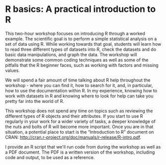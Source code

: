 # R basics: A practical introduction to R

This two-hour workshop focuses on introducing R through a worked example.  The scientific goal is to perform a simple statistical analysis on a set of data using R.  While working towards that goal, students will learn how to read three different types of datasets into R, check the datasets and do basic data manipulations, and graph the data.  The workshop will demonstrate some common coding techniques as well as some of the pitfalls that the R beginner faces, such as working with factors and missing values.

We will spend a fair amount of time talking about R help throughout the workshop - where you can find it, how to search for it, and, in particular, how to use the documentation within R. In my experience, knowing how to work with datasets in R and knowing where to look for help can take you pretty far into the world of R.

This workshop does not spend any time on topics such as reviewing the different types of R objects and their attributes. If you start to use R regularly in your work for a wider variety of tasks, a deeper knowledge of the nuts and bolts of R will become more important.  Once you are in that situation, a potential place to start is the “Introduction to R” document on CRAN:
http://cran.r-project.org/doc/manuals/r-release/R-intro.pdf.

I provide an R script that we'll run code from during the workshop as well as a PDF document.  The PDF is a written version of the workshop, including code and output, to be used as a reference.